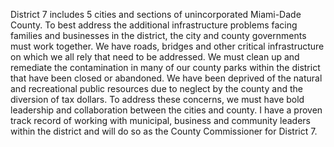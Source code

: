 <HeroBanner v-slot:top
  heading="Community Leadership"
  secondaryText="Priority"
/>

District 7 includes 5 cities and sections of unincorporated Miami-Dade County. To best address the additional infrastructure problems facing families and businesses in the district, the city and county governments must work together. We have roads, bridges and other critical infrastructure on which we all rely that need to be addressed. We must clean up and remediate the contamination in many of our county parks within the district that have been closed or abandoned. We have been deprived of the natural and recreational public resources due to neglect by the county and the diversion of tax dollars. To address these concerns, we must have bold leadership and collaboration between the cities and county. I have a proven track record of working with municipal, business and community leaders within the district and will do so as the County Commissioner for District 7.

<ViewAllIssuesButton/>

<NewsletterSignup v-slot:page-bottom
  heading="Get Involved"
  secondaryText="Stay Updated"
  backgroundImage="https://static.wixstatic.com/media/nsplsh_554e346373347a4e43596f~mv2_d_4033_2999_s_4_2.jpg"
/>